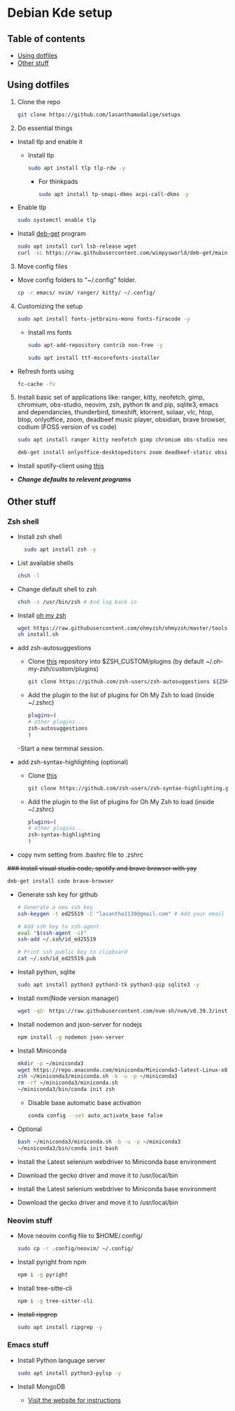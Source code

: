 # Debian Kde setup

## Table of contents

* [Using dotfiles](#using-dotfiles)
* [Other stuff](#other-stuff)

## Using dotfiles

1. Clone the repo

   <!-- This is how to properly declare code snippets  -->  
    ```bash
    git clone https://github.com/lasanthamudalige/setups
    ```

2. Do essential things

  * Install tlp and enable it
  
    - Install tlp
  
	    ```bash
	    sudo apt install tlp tlp-rdw -y
	    ```
		
		- For thinkpads
		
			```bash
			sudo apt install tp-smapi-dkms acpi-call-dkms -y
			```
			
  * Enable tlp

    ```bash
    sudo systemctl enable tlp
    ```

  * Install [deb-get](https://github.com/wimpysworld/deb-get) program

    ```bash
    sudo apt install curl lsb-release wget
    curl -sL https://raw.githubusercontent.com/wimpysworld/deb-get/main/deb-get | sudo -E bash -s install deb-get
    ```

3. Move config files

- Move config folders to "~/.config" folder.

  ```bash
  cp -r emacs/ nvim/ ranger/ kitty/ ~/.config/
  ```

4. Customizing the setup

    ```bash
    sudo apt install fonts-jetbrains-mono fonts-firacode -y
    ```
	
	- Install ms fonts
	
		```bash
		sudo apt-add-repository contrib non-free -y
		```
		
		```bash
		sudo apt install ttf-mscorefonts-installer
		```
  
- Refresh fonts using

    ```bash
    fc-cache -fv
    ```

5. Install basic set of applications like: ranger, kitty, neofetch, gimp, chromium, obs-studio, neovim, zsh, python tk and pip, sqlite3, emacs and dependancies, thunderbird, timeshift, ktorrent, solaar, vlc, htop, btop, onlyoffice, zoom, deadbeef music player, obsidian, brave browser, codium (FOSS version of vs code)

    ```bash
    sudo apt install ranger kitty neofetch gimp chromium obs-studio neovim zsh fwupd python3 python3-tk python3-pip sqlite3 emacs cmake libtool ripgrep thunderbird timeshift ktorrent solaar vlc htop btop -y
    ```

    <!-- Install onlyoffice from deb-get -->
    ```bash
    deb-get install onlyoffice-desktopeditors zoom deadbeef-static obsidian brave-browser codium
    ```

- Install spotify-client using [this](https://www.spotify.com/us/download/linux/)
  
* ***Change defaults to relevent programs***

## Other stuff

### Zsh shell

* Install zsh shell

  ```bash
    sudo apt install zsh -y
  ```

* List available shells

  ```bash
  chsh -l
  ```

* Change default shell to zsh

  ```bash
  chsh -s /usr/bin/zsh # And log back in
  ```

* Install [oh my zsh](https://github.com/ohmyzsh/ohmyzsh)

  ```bash
  wget https://raw.githubusercontent.com/ohmyzsh/ohmyzsh/master/tools/install.sh
  sh install.sh
  ```

* add zsh-autosuggestions

  - Clone [this](https://github.com/zsh-users/zsh-autosuggestions) repository into $ZSH_CUSTOM/plugins (by default ~/.oh-my-zsh/custom/plugins)

      ```bash
      git clone https://github.com/zsh-users/zsh-autosuggestions ${ZSH_CUSTOM:-~/.oh-my-zsh/custom}/plugins/zsh-autosuggestions
      ```

  - Add the plugin to the list of plugins for Oh My Zsh to load (inside ~/.zshrc)

      ```bash
      plugins=( 
      # other plugins...
      zsh-autosuggestions
      )
      ```

  -Start a new terminal session.

* add zsh-syntax-highlighting (optional)

  - Clone [this](https://github.com/zsh-users/zsh-syntax-highlighting/blob/master/INSTALL.md)

      ```bash
      git clone https://github.com/zsh-users/zsh-syntax-highlighting.git ${ZSH_CUSTOM:-~/.oh-my-zsh/custom}/plugins/zsh-syntax-highlighting
      ```

  - Add the plugin to the list of plugins for Oh My Zsh to load (inside ~/.zshrc)

      ```bash
      plugins=( 
      # other plugins...
      zsh-syntax-highlighting 
      )
      ```

* copy nvm setting from .bashrc file to .zshrc

~~### Install visual studio code, spotify and brave browser with yay~~

  ```bash
  deb-get install code brave-browser
  ```

* Generate ssh key for github

  ```bash
  # Generate a new ssh key
  ssh-keygen -t ed25519 -C "lasantha1130@gmail.com" # Add your email here by replacing "lasantha1130@gmail.com"

  # Add ssh key to ssh-agent
  eval "$(ssh-agent -s)"
  ssh-add ~/.ssh/id_ed25519

  # Print ssh public key to clipboard
  cat ~/.ssh/id_ed25519.pub
  ```

* Install python, sqlite

  ```bash
  sudo apt install python3 python3-tk python3-pip sqlite3 -y
  ```
  
* Install nvm(Node version manager)

  ```bash
  wget -qO- https://raw.githubusercontent.com/nvm-sh/nvm/v0.39.3/install.sh | bash  
  ```

* Install nodemon and json-server for nodejs

  ```bash
  npm install -g nodemon json-server
  ```

* Install Miniconda

  ```bash
  mkdir -p ~/miniconda3
  wget https://repo.anaconda.com/miniconda/Miniconda3-latest-Linux-x86_64.sh -O ~/miniconda3/miniconda.sh
  zsh ~/miniconda3/miniconda.sh -b -u -p ~/miniconda3
  rm -rf ~/miniconda3/miniconda.sh
  ~/miniconda3/bin/conda init zsh
  ```
  
  * Disable base automatic base activation

    ```bash
    conda config --set auto_activate_base false
    ```
  
* Optional

    ```bash
    bash ~/miniconda3/miniconda.sh -b -u -p ~/miniconda3
    ~/miniconda3/bin/conda init bash
    ```

* Install the Latest selenium webdriver to Miniconda base environment
  
* Download the gecko driver and move it to /usr/local/bin

<!-- ~~* Install micromamba~~ -->

<!--   ```bash -->
<!--   "${SHELL}" <(curl -L micro.mamba.pm/install.sh) -->
<!--   ``` -->

<!-- * **Respond to all the input prompts** -->

* Install the Latest selenium webdriver to Miniconda base environment
  
* Download the gecko driver and move it to /usr/local/bin

### Neovim stuff

* Move neovim config file to $HOME/.config/

  ```bash
  sudo cp -r .config/neovim/ ~/.config/
  ```

* Install pyright from npm

  ```bash
  npm i -g pyright
  ```

* Install tree-sitte-cli

  ```bash
  npm i -g tree-sitter-cli
  ```

* ~~Install ripgrep~~

  ```bash
  sudo apt install ripgrep -y
  ```

### Emacs stuff

* Install Python language server

  ``` bash
  sudo apt install python3-pylsp -y
  ```

* Install MongoDB
  
  * [Visit the website for instructions](https://www.mongodb.com/docs/manual/tutorial/install-mongodb-on-ubuntu/)
